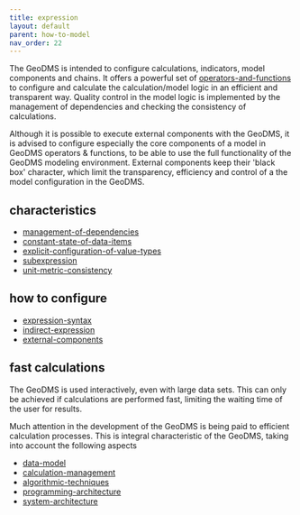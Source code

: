 ```yaml
---
title: expression
layout: default
parent: how-to-model
nav_order: 22
---
```

The GeoDMS is intended to configure calculations, indicators, model components and chains. It offers a powerful set of [operators-and-functions](operators-and-functions) to configure and calculate the calculation/model logic in an efficient and transparent way. Quality control in the model logic is implemented by the management of dependencies and checking the consistency of calculations.

Although it is possible to execute external components with the GeoDMS, it is advised to configure especially the core components of a model in GeoDMS 
 operators & functions, to be able to use the full functionality of the GeoDMS modeling environment. External components keep their 'black box' character, which limit the transparency, efficiency and control of a the model configuration in the GeoDMS.

## characteristics
-   [management-of-dependencies](management-of-dependencies)
-   [constant-state-of-data-items](constant-state-of-data-items)
-   [explicit-configuration-of-value-types](explicit-configuration-of-value-types)
-   [subexpression](subexpression)
-   [unit-metric-consistency](unit-metric-consistency)

## how to configure
-   [expression-syntax](expression-syntax)
-   [indirect-expression](indirect-expression)
-   [external-components](external-components)

## fast calculations

The GeoDMS is used interactively, even with large data sets. This can only be achieved if calculations are performed fast, limiting the waiting time of the user for results.

Much attention in the development of the GeoDMS is being paid to efficient calculation processes. This is integral characteristic of the GeoDMS, taking into account the following aspects

-   [data-model](data-model)
-   [calculation-management](calculation-management)
-   [algorithmic-techniques](algorithmic-techniques)
-   [programming-architecture](programming-architecture)
-   [system-architecture](system-architecture)